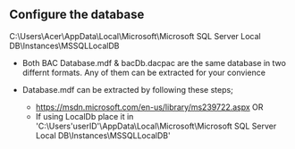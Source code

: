 ## Configure the database

C:\Users\Acer\AppData\Local\Microsoft\Microsoft SQL Server Local DB\Instances\MSSQLLocalDB

-   Both BAC Database.mdf & bacDb.dacpac are the same database in two differnt formats. Any of them can be extracted for your convience

-   Database.mdf can be extracted by following these steps;
    -   https://msdn.microsoft.com/en-us/library/ms239722.aspx
                OR
    -   If using LocalDb place it in 'C:\Users\'userID'\AppData\Local\Microsoft\Microsoft SQL Server Local DB\Instances\MSSQLLocalDB'
